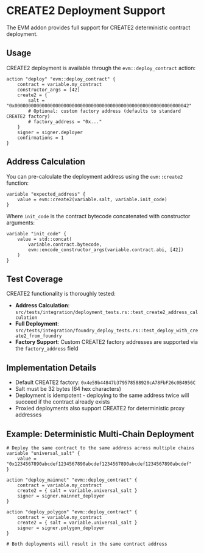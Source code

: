 # CREATE2 Deployment Support

The EVM addon provides full support for CREATE2 deterministic contract deployment.

## Usage

CREATE2 deployment is available through the `evm::deploy_contract` action:

```hcl
action "deploy" "evm::deploy_contract" {
    contract = variable.my_contract
    constructor_args = [42]
    create2 = {
        salt = "0x0000000000000000000000000000000000000000000000000000000000000042"
        # Optional: custom factory address (defaults to standard CREATE2 factory)
        # factory_address = "0x..."
    }
    signer = signer.deployer
    confirmations = 1
}
```

## Address Calculation

You can pre-calculate the deployment address using the `evm::create2` function:

```hcl
variable "expected_address" {
    value = evm::create2(variable.salt, variable.init_code)
}
```

Where `init_code` is the contract bytecode concatenated with constructor arguments:

```hcl
variable "init_code" {
    value = std::concat(
        variable.contract.bytecode,
        evm::encode_constructor_args(variable.contract.abi, [42])
    )
}
```

## Test Coverage

CREATE2 functionality is thoroughly tested:

- **Address Calculation**: `src/tests/integration/deployment_tests.rs::test_create2_address_calculation`
- **Full Deployment**: `src/tests/integration/foundry_deploy_tests.rs::test_deploy_with_create2_from_foundry`
- **Factory Support**: Custom CREATE2 factory addresses are supported via the `factory_address` field

## Implementation Details

- Default CREATE2 factory: `0x4e59b44847b379578588920cA78FbF26c0B4956C`
- Salt must be 32 bytes (64 hex characters)
- Deployment is idempotent - deploying to the same address twice will succeed if the contract already exists
- Proxied deployments also support CREATE2 for deterministic proxy addresses

## Example: Deterministic Multi-Chain Deployment

```hcl
# Deploy the same contract to the same address across multiple chains
variable "universal_salt" {
    value = "0x1234567890abcdef1234567890abcdef1234567890abcdef1234567890abcdef"
}

action "deploy_mainnet" "evm::deploy_contract" {
    contract = variable.my_contract
    create2 = { salt = variable.universal_salt }
    signer = signer.mainnet_deployer
}

action "deploy_polygon" "evm::deploy_contract" {
    contract = variable.my_contract
    create2 = { salt = variable.universal_salt }
    signer = signer.polygon_deployer
}

# Both deployments will result in the same contract address
```